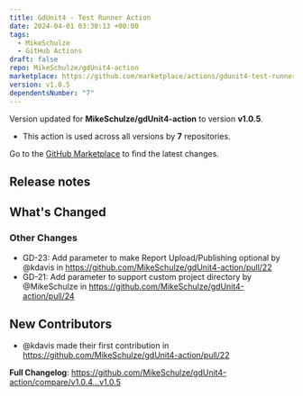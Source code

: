 ```yaml
---
title: GdUnit4 - Test Runner Action
date: 2024-04-01 03:30:13 +00:00
tags:
  - MikeSchulze
  - GitHub Actions
draft: false
repo: MikeSchulze/gdUnit4-action
marketplace: https://github.com/marketplace/actions/gdunit4-test-runner-action
version: v1.0.5
dependentsNumber: "7"
---
```



Version updated for **MikeSchulze/gdUnit4-action** to version **v1.0.5**.
- This action is used across all versions by **7** repositories.

Go to the [GitHub Marketplace](https://github.com/marketplace/actions/gdunit4-test-runner-action) to find the latest changes.

## Release notes

<!-- Release notes generated using configuration in .github/release.yml at master -->

## What's Changed
### Other Changes
* GD-23: Add parameter to make Report Upload/Publishing optional by @kdavis in https://github.com/MikeSchulze/gdUnit4-action/pull/22
* GD-21: Add parameter to support custom project directory by @MikeSchulze in https://github.com/MikeSchulze/gdUnit4-action/pull/24

## New Contributors
* @kdavis made their first contribution in https://github.com/MikeSchulze/gdUnit4-action/pull/22

**Full Changelog**: https://github.com/MikeSchulze/gdUnit4-action/compare/v1.0.4...v1.0.5

